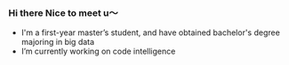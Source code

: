### Hi there  Nice to meet u～

<!--
**Yang-Emily/Yang-Emily** is a  _special_  repository because its `README.md` (this file) appears on your GitHub profile.

Here are some ideas to get you started:

-  I’m currently working on ...
-  I’m currently learning ...
-  I’m looking to collaborate on ...
-  I’m looking for help with ...
-  Ask me about ...
-  How to reach me: ...
-  Pronouns: ...
-  Fun fact: ...
-->
-  I'm a first-year master’s student, and have obtained bachelor's degree majoring in big data 
-  I’m currently working on code intelligence
